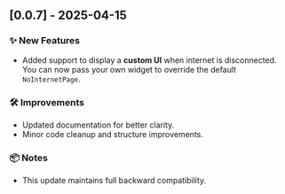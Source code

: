 ## [0.0.7] - 2025-04-15

### ✨ New Features
- Added support to display a **custom UI** when internet is disconnected.
  You can now pass your own widget to override the default `NoInternetPage`.

### 🛠 Improvements
- Updated documentation for better clarity.
- Minor code cleanup and structure improvements.

### 📦 Notes
- This update maintains full backward compatibility.
